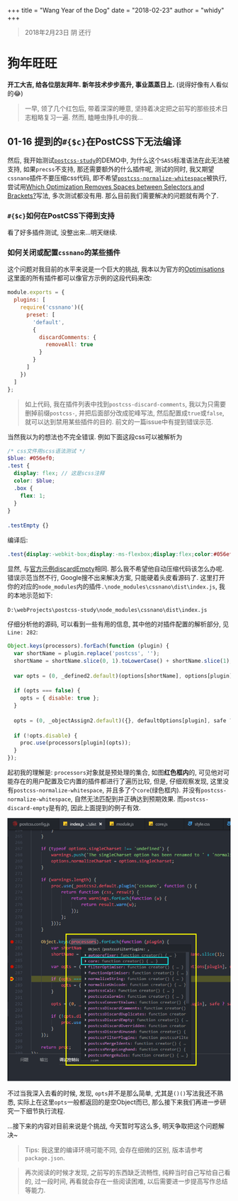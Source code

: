 +++
title = "Wang Year of the Dog"
date = "2018-02-23"
author = "whidy"
+++
> 2018年2月23日 阴 还行

# 狗年旺旺

**开工大吉, 给各位朋友拜年. 新年技术步步高升, 事业蒸蒸日上.** (说得好像有人看似的😂)

> 一早, 领了几个红包后, 带着深深的睡意, 坚持着决定把之前写的那些技术日志粗略复习一遍. 然而, 瞌睡虫挣扎中的我...

## 01-16 提到的`#{$c}`在PostCSS下无法编译

然后, 我开始测试[`postcss-study`](https://github.com/whidy/postcss-study/tree/precss-%26-scss-synax)的DEMO中, 为什么这个`SASS`标准语法在此无法被支持, 如果`precss`不支持, 那还需要额外的什么插件呢, 测试的同时, 我又期望`cssnano`插件不要压缩css代码, 即不希望[`postcss-normalize-whitespace`](http://cssnano.co/optimisations/normalizewhitespace/)被执行, 尝试用[Which Optimization Removes Spaces between Selectors and Brackets?](https://github.com/ben-eb/cssnano/issues/410)写法, 多次测试都没有用. 那么目前我们需要解决的问题就有两个了.

### `#{$c}`如何在PostCSS下得到支持

看了好多插件测试, 没整出来...明天继续.

### 如何关闭或配置`cssnano`的某些插件

这个问题对我目前的水平来说是一个巨大的挑战, 我本以为官方的[Optimisations](http://cssnano.co/guides/optimisations/)这里面的所有插件都可以像官方示例的这段代码来改:

```javascript
module.exports = {
  plugins: [
    require('cssnano')({
      preset: [
        'default',
        {
          discardComments: {
            removeAll: true
          }
        }
      ]
    })
  ]
};
```

> 如上代码, 我在插件列表中找到`postcss-discard-comments`, 我以为只需要删掉前缀`postcss-`, 并把后面部分改成驼峰写法, 然后配置成`true`或`false`, 就可以达到禁用某些插件的目的. 前文的一篇issue中有提到错误示范.

当然我以为的想法也不完全错误. 例如下面这段css可以被解析为

```scss
/* css文件用scss语法测试 */
$blue: #056ef0;
.test {
  display: flex; // 这是scss注释
  color: $blue;
  .box {
    flex: 1;
  }
}

.testEmpty {}
```

编译后:

```css
.test{display:-webkit-box;display:-ms-flexbox;display:flex;color:#056ef0}.test .box{-webkit-box-flex:1;-ms-flex:1;flex:1}
```

显然, 与[官方示例discardEmpty](http://cssnano.co/optimisations/discardempty/)相同. 那么我不希望他自动压缩代码该怎么办呢. 错误示范当然不行, Google搜不出来解决方案, 只能硬着头皮看源码了. 这里打开你的对应的`node_modules`内的插件`.\node_modules\cssnano\dist\index.js`, 我的本地示范如下:

`D:\webProjects\postcss-study\node_modules\cssnano\dist\index.js`

仔细分析他的源码, 可以看到一些有用的信息, 其中他的对插件配置的解析部分, 见`Line: 282`:

```javascript
Object.keys(processors).forEach(function (plugin) {
  var shortName = plugin.replace('postcss', '');
  shortName = shortName.slice(0, 1).toLowerCase() + shortName.slice(1);

  var opts = (0, _defined2.default)(options[shortName], options[plugin], options[(0, _decamelize2.default)(plugin, '-')]);

  if (opts === false) {
    opts = { disable: true };
  }

  opts = (0, _objectAssign2.default)({}, defaultOptions[plugin], safe ? safeOptions[plugin] : null, opts);

  if (!opts.disable) {
    proc.use(processors[plugin](opts));
  }
});
```

起初我的理解是: `processors`对象就是预处理的集合, 如图**红色框内**的, 可见他对可能存在的用户配置及它内置的插件都进行了遍历比较, 但是, 仔细观察发现, 这里没有`postcss-normalize-whitespace`, 并且多了个`core`(绿色框内). 并没有`postcss-normalize-whitespace`, 自然无法匹配到并正确达到预期效果. 而`postcss-discard-empty`是有的, 因此上面提到的例子有效.

![cssnano内置插件](https://github.com/whidy/daily/raw/master/sources/images/2018-02-23-1.png)

不过当我深入去看的时候, 发现, `opts`并不是那么简单, 尤其是`()()`写法我还不熟悉, 实际上在这里`opts`一般都返回的是空Object而已, 那么接下来我们再进一步研究一下细节执行流程.

...接下来的内容对目前来说是个挑战, 今天暂时写这么多, 明天争取把这个问题解决~

> Tips: 我这里的编译环境可能不同, 会存在细微的区别, 版本请参考`package.json`.

> 再次阅读的时候才发现, 之前写的东西缺乏流畅性, 纯粹当时自己写给自己看的, 过一段时间, 再看就会存在一些阅读困难, 以后需要进一步提高写作总结等能力.
